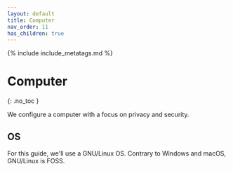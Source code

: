 ```yaml
---
layout: default
title: Computer
nav_order: 11
has_children: true
---
```

<!-- markdownlint-disable MD014 MD022 MD025 MD040 -->
{% include include_metatags.md %}

# Computer
{: .no_toc }

We configure a computer with a focus on privacy and security.

## OS

For this guide, we'll use a GNU/Linux OS. Contrary to Windows and macOS, GNU/Linux is FOSS.


